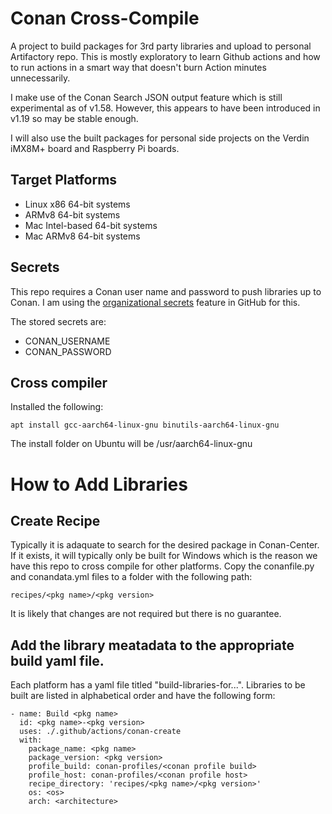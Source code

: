 # Conan Cross-Compile

A project to build packages for 3rd party libraries and upload to personal Artifactory repo. This is mostly exploratory to learn Github actions and how to run actions in a smart way that doesn't burn Action minutes unnecessarily. 

I make use of the Conan Search JSON output feature which is still experimental as of v1.58. However, this appears to have been introduced in v1.19 so may be stable enough.

I will also use the built packages for personal side projects on the Verdin iMX8M+ board and Raspberry Pi boards.

## Target Platforms

- Linux x86 64-bit systems
- ARMv8 64-bit systems
- Mac Intel-based 64-bit systems
- Mac ARMv8 64-bit systems

## Secrets

This repo requires a Conan user name and password to push libraries up to Conan. I am using the [organizational secrets](https://docs.github.com/en/actions/security-guides/encrypted-secrets) feature in GitHub for this. 

The stored secrets are:

- CONAN_USERNAME
- CONAN_PASSWORD

## Cross compiler

Installed the following:

```
apt install gcc-aarch64-linux-gnu binutils-aarch64-linux-gnu
```

The install folder on Ubuntu will be /usr/aarch64-linux-gnu

# How to Add Libraries

## Create Recipe

Typically it is adaquate to search for the desired package in Conan-Center. If it exists, it will typically only be built for Windows which is the reason we have this repo to cross compile for other platforms. Copy the conanfile.py and conandata.yml files to a folder with the following path:

```
recipes/<pkg name>/<pkg version>
```

It is likely that changes are not required but there is no guarantee.

## Add the library meatadata to the appropriate build yaml file.

Each platform has a yaml file titled "build-libraries-for...". Libraries to be built are listed in alphabetical order and have the following form:

```
- name: Build <pkg name>
  id: <pkg name>-<pkg version>
  uses: ./.github/actions/conan-create
  with:
    package_name: <pkg name>
    package_version: <pkg version>
    profile_build: conan-profiles/<conan profile build>
    profile_host: conan-profiles/<conan profile host>
    recipe_directory: 'recipes/<pkg name>/<pkg version>'
    os: <os>
    arch: <architecture>
```


